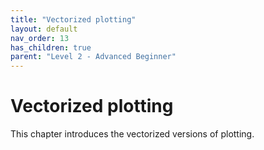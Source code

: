 ```yaml
---
title: "Vectorized plotting"
layout: default
nav_order: 13
has_children: true
parent: "Level 2 - Advanced Beginner"
---
```


# Vectorized plotting 

This chapter introduces the vectorized versions of plotting. 
